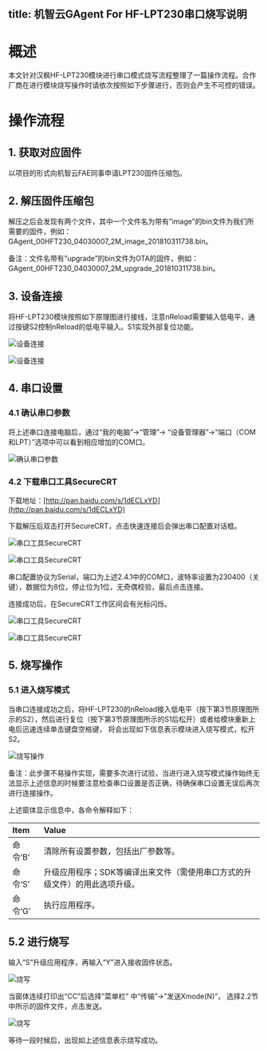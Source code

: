 title: 机智云GAgent For HF-LPT230串口烧写说明
---
# 概述

本文针对汉枫HF-LPT230模块进行串口模式烧写流程整理了一篇操作流程。合作厂商在进行模块烧写操作时请依次按照如下步骤进行，否则会产生不可控的错误。

# 操作流程

## 1. 获取对应固件

以项目的形式向机智云FAE同事申请LPT230固件压缩包。

## 2. 解压固件压缩包

解压之后会发现有两个文件，其中一个文件名为带有”image”的bin文件为我们所需要的固件，例如：GAgent_00HFT230_04030007_2M_image_201810311738.bin。

备注：文件名带有”upgrade”的bin文件为OTA的固件，例如：GAgent_00HFT230_04030007_2M_upgrade_201810311738.bin。

## 3. 设备连接

将HF-LPT230模块按照如下原理图进行接线，注意nReload需要输入低电平，通过按键S2控制nReload的低电平输入。S1实现外部复位功能。

![设备连接](/assets/zh-cn/deviceDev/debug/LPT230/LPT230programming_1.png)

![设备连接](/assets/zh-cn/deviceDev/debug/LPT230/LPT230programming_10.png)

## 4. 串口设置
### 4.1 确认串口参数
将上述串口连接电脑后，通过“我的电脑”->“管理”-> “设备管理器”->“端口（COM 和LPT）”选项中可以看到相应增加的COM口。

![确认串口参数](/assets/zh-cn/deviceDev/debug/LPT230/LPT230programming_2.png)

### 4.2 下载串口工具SecureCRT

下载地址：[http://pan.baidu.com/s/1dECLxYD](http://pan.baidu.com/s/1dECLxYD)

下载解压后双击打开SecureCRT，点击快速连接后会弹出串口配置对话框。

![串口工具SecureCRT](/assets/zh-cn/deviceDev/debug/LPT230/LPT230programming_3.png)

![串口工具SecureCRT](/assets/zh-cn/deviceDev/debug/LPT230/LPT230programming_4.png)

串口配置协议为Serial，端口为上述2.4.1中的COM口，波特率设置为230400（关键），数据位为8位，停止位为1位，无奇偶校验，最后点击连接。

连接成功后，在SecureCRT工作区间会有光标闪烁。

![串口工具SecureCRT](/assets/zh-cn/deviceDev/debug/LPT230/LPT230programming_6.png)

![串口工具SecureCRT](/assets/zh-cn/deviceDev/debug/LPT230/LPT230programming_5.png)

## 5. 烧写操作

### 5.1 进入烧写模式

当串口连接成功之后，将HF-LPT230的nReload接入低电平（按下第3节原理图所示的S2），然后进行复位（按下第3节原理图所示的S1后松开）或者给模块重新上电后迅速连续单击键盘空格键，
将会出现如下信息表示模块进入烧写模式，松开S2。

![烧写操作](/assets/zh-cn/deviceDev/debug/LPT230/LPT230programming_7.png)

备注：此步骤不易操作实现，需要多次进行试验，当进行进入烧写模式操作始终无法显示上述信息的时候要注意检查串口设置是否正确，待确保串口设置无误后再次进行连接操作。

上述窗体显示信息中，各命令解释如下： 

| Item      |    Value |
| :-------- |:--------|
|命令‘B’	|清除所有设置参数，包括出厂参数等。|
|命令‘S’	|升级应用程序；SDK等编译出来文件（需使用串口方式的升级文件）的用此选项升级。|
|命令‘G’|	执行应用程序。|

## 5.2 进行烧写

输入“S”升级应用程序，再输入“Y”进入接收固件状态。

![烧写](/assets/zh-cn/deviceDev/debug/LPT230/LPT230programming_8.png)

当窗体连续打印出“CC”后选择”菜单栏” 中“传输”->”发送Xmode(N)”， 选择2.2节中所示的固件文件，点击发送。

![烧写](/assets/zh-cn/deviceDev/debug/LPT230/LPT230programming_9.png)

等待一段时候后，出现如上述信息表示烧写成功。
